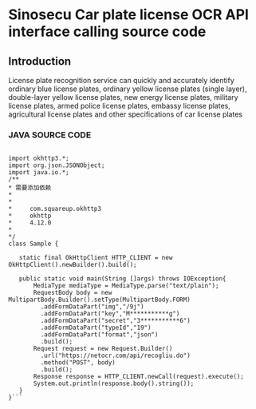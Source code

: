 # Sinosecu Car plate license OCR API interface calling source code 
 

 ## Introduction
 License plate recognition service can quickly and accurately identify ordinary blue license plates, ordinary yellow license plates (single layer), double-layer yellow license plates, new energy license plates, military license plates, armed police license plates, embassy license plates, agricultural license plates and other specifications of car license plates

 ### JAVA SOURCE CODE
 ```package com.test;

import okhttp3.*;
import org.json.JSONObject;
import java.io.*;
/**
 * 需要添加依赖
 * 
 * 
 *     com.squareup.okhttp3
 *     okhttp
 *     4.12.0
 * 
 */
class Sample {

	static final OkHttpClient HTTP_CLIENT = new OkHttpClient().newBuilder().build();

	public static void main(String []args) throws IOException{
		MediaType mediaType = MediaType.parse("text/plain");
		RequestBody body = new MultipartBody.Builder().setType(MultipartBody.FORM)
		  .addFormDataPart("img","/9j")
		  .addFormDataPart("key","M***********g")
		  .addFormDataPart("secret","3***********6")
		  .addFormDataPart("typeId","19")
		  .addFormDataPart("format","json")
		  .build();
		Request request = new Request.Builder()
		  .url("https://netocr.com/api/recogliu.do")
		  .method("POST", body)
		  .build();
		Response response = HTTP_CLIENT.newCall(request).execute();
		System.out.println(response.body().string());
	}
}```



